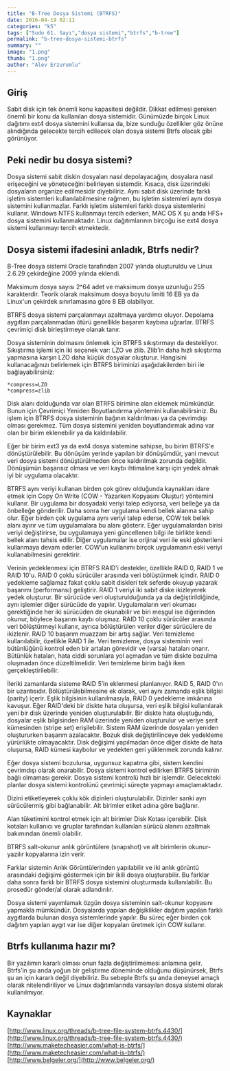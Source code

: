 ```yaml
---
title: "B-Tree Dosya Sistemi (BTRFS)"
date: 2016-04-19 02:11
categories: "k5"
tags: ["Sudo 61. Sayı","dosya sistemi","btrfs","b-tree"]
permalink: "b-tree-dosya-sistemi-btrfs"
summary: ""
image: "1.png"
thumb: "1.png"
author: "Alev Erzurumlu"
---
```

## Giriş

Sabit disk için tek önemli konu kapasitesi değildir. Dikkat edilmesi gereken önemli bir konu da kullanılan dosya sistemidir. Günümüzde birçok Linux dağıtımı ext4 dosya sistemini kullansa da, bize sunduğu özellikler göz önüne alındığında gelecekte tercih edilecek olan dosya sistemi Btrfs olacak gibi görünüyor.

## Peki nedir bu dosya sistemi?
Dosya sistemi sabit diskin dosyaları nasıl depolayacağını, dosyalara nasıl erişeceğini ve yöneteceğini belirleyen sistemdir. Kısaca, disk üzerindeki dosyaların organize edilmesidir diyebiliriz. Aynı sabit disk üzerinde farklı işletim sistemleri kullanılabilmesine rağmen, bu işletim sistemleri aynı dosya sistemini kullanmazlar. Farklı işletim sistemleri farklı dosya sistemlerini kullanır. Windows NTFS kullanmayı tercih ederken, MAC OS X şu anda HFS+ dosya sistemini kullanmaktadır. Linux dağıtımlarının birçoğu ise ext4 dosya sistemi kullanmayı tercih etmektedir.

## Dosya sistemi ifadesini anladık, Btrfs nedir?
B-Tree dosya sistemi Oracle tarafından 2007 yılında oluşturuldu ve Linux 2.6.29 çekirdeğine 2009 yılında eklendi.

Maksimum dosya sayısı 2^64 adet ve maksimum dosya uzunluğu 255 karakterdir. Teorik olarak maksimum dosya boyutu limiti 16 EB ya da Linux'un çekirdek sınırlamasına göre 8 EB olabiliyor.

BTRFS dosya sistemi parçalanmayı azaltmaya yardımcı oluyor. Depolama aygıtları parçalanmadan ötürü genellikle başarım kaybına uğrarlar. BTRFS çevrimiçi disk birleştirmeye olanak tanır.

Dosya sisteminin dolmasını önlemek için BTRFS sıkıştırmayı da destekliyor. Sıkıştırma işlemi için iki seçenek var: LZO ve zlib. Zlib’in daha hızlı sıkıştırma yapmasına karşın LZO daha küçük dosyalar oluşturur. Hangisini kullanacağınızı belirlemek için BTRFS biriminizi aşağıdakilerden biri ile bağlayabilirsiniz:

```
*compress=LZO
*compress=zlib
```

Disk alanı dolduğunda var olan BTRFS birimine alan eklemek mümkündür. Bunun için Çevrimiçi Yeniden Boyutlandırma yöntemini kullanabilirsiniz. Bu işlem için BTRFS dosya sisteminin bağının kaldırılması ya da çevrimdışı olması gerekmez. Tüm dosya sistemini yeniden boyutlandırmak adına var olan bir birim eklenebilir ya da kaldırılabilir.

Eğer bir birim ext3 ya da ext4 dosya sistemine sahipse, bu birim BTRFS'e dönüştürülebilir. Bu dönüşüm yerinde yapılan bir dönüşümdür, yani mevcut veri dosya sistemi dönüştürülmeden önce kaldırılmak zorunda değildir. Dönüşümün başarısız olması ve veri kaybı ihtimaline karşı için yedek almak iyi bir uygulama olacaktır.

BTRFS aynı veriyi kullanan birden çok görev olduğunda kaynakları idare etmek için Copy On Write (COW - Yazarken Kopyasını Oluştur) yöntemini kullanır. Bir uygulama bir dosyadaki veriyi talep ediyorsa, veri belleğe ya da önbelleğe gönderilir. Daha sonra her uygulama kendi bellek alanına sahip olur. Eğer birden çok uygulama aynı veriyi talep ederse, COW tek bellek alanı ayırır ve tüm uygulamalara bu alanı gösterir. Eğer uygulamalardan birisi veriyi değiştirirse, bu uygulamaya yeni güncellenen bilgi ile birlikte kendi bellek alanı tahsis edilir. Diğer uygulamalar ise orijinal veri ile eski gösterileni kullanmaya devam ederler. COW’un kullanımı birçok uygulamanın eski veriyi kullanabilmesini gerektirir.

Verinin yedeklenmesi için BTRFS RAID'i destekler, özellikle RAID 0, RAID 1 ve RAID 10'u. RAID 0 çoklu sürücüler arasında veri bölüştürmek içindir. RAID 0 yedekleme sağlamaz fakat çoklu sabit diskleri tek seferde okuyup yazarak başarımı (performansı) geliştirir. RAID 1 veriyi iki sabit diske ikizleyerek yedek oluşturur. Bir sürücüde veri oluşturulduğunda ya da değiştirildiğinde, aynı işlemler diğer sürücüde de yapılır. Uygulamaların veri okuması gerektiğinde her iki sürücüden de okunabilir ve biri meşgul ise diğerinden okunur, böylece başarım kaybı oluşmaz. RAID 10 çoklu sürücüler arasında veri bölüştürmeyi kullanır, ayrıca bölüştürülen veriler diğer sürücülere de ikizlenir. RAID 10 başarım muazzam bir artış sağlar. Veri temizleme kullanılabilir, özellikle RAID 1 ile. Veri temizleme, dosya sisteminin veri bütünlüğünü kontrol eden bir artalan görevidir ve (varsa) hataları onarır. Bütünlük hataları, hata ciddi sorunlara yol açmadan ve tüm diskte bozulma oluşmadan önce düzeltilmelidir. Veri temizleme birim bağlı iken gerçekleştirilebilir.

İleriki zamanlarda sisteme RAID 5’in eklenmesi planlanıyor. RAID 5, RAID 0'ın bir uzantısıdır. Bölüştürülebilmesine ek olarak, veri aynı zamanda eşlik bilgisi (parity) içerir. Eşlik bilgisinin kullanılmasıyla, RAID 0 yedekleme imkânına kavuşur. Eğer RAID'deki bir diskte hata oluşursa, veri eşlik bilgisi kullanılarak yeni bir disk üzerinde yeniden oluşturulabilir. Bir diskte hata oluştuğunda, dosyalar eşlik bilgisinden RAM üzerinde yeniden oluşturulur ve veriye şerit kümesinden (stripe set) erişilebilir. Sistem RAM üzerinde dosyaları yeniden oluştururken başarım azalacaktır. Bozuk disk değiştirilinceye dek yedekleme yürürlükte olmayacaktır. Disk değişimi yapılmadan önce diğer diskte de hata oluşursa, RAID kümesi kaybolur ve yedekten geri yüklenmek zorunda kalınır.

Eğer dosya sistemi bozulursa, uygunsuz kapatma gibi, sistem kendini çevrimdışı olarak onarabilir. Dosya sistemi kontrol edilirken BTRFS biriminin bağlı olmaması gerekir. Dosya sistemi kontrolü hızlı bir işlemdir. Gelecekteki planlar dosya sistemi kontrolünü çevrimiçi süreçte yapmayı amaçlamaktadır.

Dizini etiketleyerek çoklu kök dizinleri oluşturulabilir. Dizinler sanki ayrı sürücülermiş gibi bağlanabilir. Alt birimler etiket adına göre bağlanır.

Alan tüketimini kontrol etmek için alt birimler Disk Kotası içerebilir. Disk kotaları kullanıcı ve gruplar tarafından kullanılan sürücü alanını azaltmak bakımından önemli olabilir.

BTRFS salt-okunur anlık görüntülere (snapshot) ve alt birimlerin okunur-yazılır kopyalarına izin verir.

Farklar sistemin Anlık Görüntülerinden yapılabilir ve iki anlık görüntü arasındaki değişimi göstermek için bir ikili dosya oluşturabilir. Bu farklar daha sonra farklı bir BTRFS dosya sistemini oluşturmada kullanılabilir. Bu prosedür gönder/al olarak adlandırılır.

Dosya sistemi yayımlamak özgün dosya sisteminin salt-okunur kopyasını yapmakla mümkündür. Dosyalarda yapılan değişiklikler dağıtım yapılan farklı aygıtlarda bulunan dosya sistemlerinde yapılır. Bu süreç eğer birden çok dağıtım yapılan aygıt var ise diğer kopyaları üretmek için COW kullanır.

## Btrfs kullanıma hazır mı?
Bir yazılımın kararlı olması onun fazla değiştirilmemesi anlamına gelir. Btrfs’in şu anda yoğun bir geliştirme döneminde olduğunu düşünürsek, Btrfs şu an için kararlı değil diyebiliriz. Bu sebeple Btrfs şu anda deneysel amaçlı olarak nitelendiriliyor ve Linux dağıtımlarında varsayılan dosya sistemi olarak kullanılmıyor.

## Kaynaklar
[http://www.linux.org/threads/b-tree-file-system-btrfs.4430/](http://www.linux.org/threads/b-tree-file-system-btrfs.4430/)  
[http://www.maketecheasier.com/what-is-btrfs/](http://www.maketecheasier.com/what-is-btrfs/)  
[http://www.belgeler.org/](http://www.belgeler.org/)
